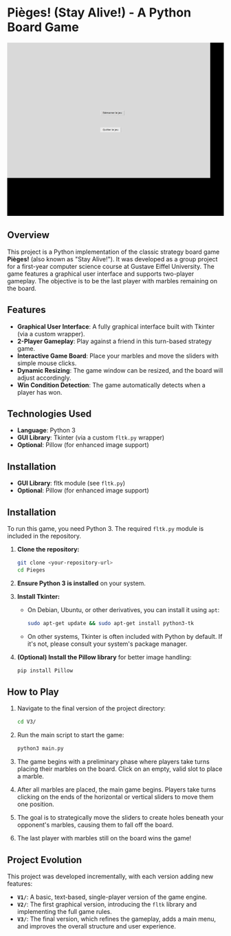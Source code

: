 # Pièges! (Stay Alive!) - A Python Board Game

![Gameplay Screenshot](gameplay.png)

## Overview

This project is a Python implementation of the classic strategy board game **Pièges!** (also known as "Stay Alive!"). It was developed as a group project for a first-year computer science course at Gustave Eiffel University. The game features a graphical user interface and supports two-player gameplay. The objective is to be the last player with marbles remaining on the board.

## Features

*   **Graphical User Interface**: A fully graphical interface built with Tkinter (via a custom wrapper).
*   **2-Player Gameplay**: Play against a friend in this turn-based strategy game.
*   **Interactive Game Board**: Place your marbles and move the sliders with simple mouse clicks.
*   **Dynamic Resizing**: The game window can be resized, and the board will adjust accordingly.
*   **Win Condition Detection**: The game automatically detects when a player has won.

## Technologies Used

*   **Language**: Python 3
*   **GUI Library**: Tkinter (via a custom `fltk.py` wrapper)
*   **Optional**: Pillow (for enhanced image support)

## Installation

*   **GUI Library**: fltk module (see `fltk.py`)
*   **Optional**: Pillow (for enhanced image support)

## Installation

To run this game, you need Python 3. The required `fltk.py` module is included in the repository.

1.  **Clone the repository:**
    ```sh
    git clone <your-repository-url>
    cd Pieges
    ```

2.  **Ensure Python 3 is installed** on your system.

3.  **Install Tkinter:**
    *   On Debian, Ubuntu, or other derivatives, you can install it using `apt`:
        ```sh
        sudo apt-get update && sudo apt-get install python3-tk
        ```
    *   On other systems, Tkinter is often included with Python by default. If it's not, please consult your system's package manager.

4.  **(Optional) Install the Pillow library** for better image handling:
    ```sh
    pip install Pillow
    ```

## How to Play

1.  Navigate to the final version of the project directory:
    ```sh
    cd V3/
    ```

2.  Run the main script to start the game:
    ```sh
    python3 main.py
    ```

3.  The game begins with a preliminary phase where players take turns placing their marbles on the board. Click on an empty, valid slot to place a marble.

4.  After all marbles are placed, the main game begins. Players take turns clicking on the ends of the horizontal or vertical sliders to move them one position.

5.  The goal is to strategically move the sliders to create holes beneath your opponent's marbles, causing them to fall off the board.

6.  The last player with marbles still on the board wins the game!

## Project Evolution

This project was developed incrementally, with each version adding new features:

*   **`V1/`**: A basic, text-based, single-player version of the game engine.
*   **`V2/`**: The first graphical version, introducing the `fltk` library and implementing the full game rules.
*   **`V3/`**: The final version, which refines the gameplay, adds a main menu, and improves the overall structure and user experience.
